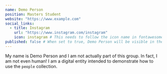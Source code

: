 ```yaml
---
name: Demo Person
position: Masters Student 
website: "https://www.example.com"
social_links:
  - title: Instagram
    url: "https://www.instagram.com/instagram"
    icon: instagram # This needs to follow the icon name in fontawesome
published: false # When set to true, Demo Person will be visible in the people page
---
```

My name is Demo Person and I am not actually part of this group.
In fact, I am not even human!
I am a digital entity intended to demonstrate how to use the `people` collection.
